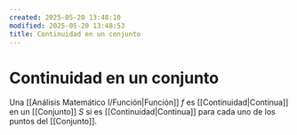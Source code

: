 ```yaml
---
created: 2025-05-20 13:48:10
modified: 2025-05-20 13:48:53
title: Continuidad en un conjunto
---
```

# Continuidad en un conjunto

Una [[Análisis Matemático I/Función|Función]] $f$ es [[Continuidad|Continua]] en un [[Conjunto]] $S$ si es [[Continuidad|Continua]] para cada uno de los puntos del [[Conjunto]].
